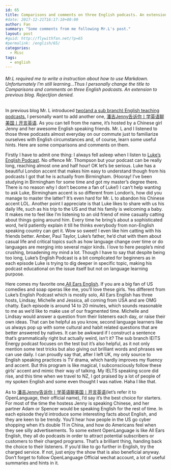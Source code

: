 ```yaml
---
id: 65
title: Comparisons and comments on three English podcasts. An extension to previous blog.
#date: 2017-12-21T16:17:10+00:00
author: Fan
summary: "Some comments from me following Mr.L's post."
layout: post
#guid: http://flywithfan.net/?p=65
#permalink: /english/65/
categories:
  - Misc
tags:
  - english
---
```

###### Mr.L required me to write a instruction about how to use Markdown. Unforturnately I&#8217;m still learning&#8230;Thus I personally change the title to _Comparisons and comments on three English podcasts. An extension to previous blog_. Rejectjion denied.

In previous blog Mr. L introduced [two(and a sub branch) English teaching podcasts.](http://flywithfan.net/?p=54 "two(and a sub branch) English teaching podcasts.") I personally want to add another one, [潘吉Jenny告诉你丨学英语聊美国丨开言英语](https://openlanguage.com/library/learn-english/9/culture-show/ "潘吉Jenny告诉你丨学英语聊美国丨开言英语"). As you can tell from the name, it&#8217;s hosted by a Chinese girl Jenny and her awesome English speaking friends. Mr. L and I listened to those three podcasts almost everyday on our commute just to familiarize ourselves with English circumstances and, of course, learn some useful hints. Here are some comparisons and comments on them.

Firstly I have to admit one thing: I always fell asleep when I listen to [Luke&#8217;s English Podcast](https://teacherluke.co.uk/ "Luke's English Podcast"). No offence Mr. Thompson but your podcast can be really long, reaching almost one and half hour! OK let&#8217;s be serious. Luke has a beautiful London accent that makes him easy to understand though from his podcasts I got that he is actually from Birmingham. (Hooray! I&#8217;ve been studying in Birmingham for some time and got my master&#8217;s degree there. There is no reason why I don&#8217;t become a fan of Luke!) I can&#8217;t help wanting to ask Luke, Birmingham accent is so different from London&#8217;s, how did you manage to master the latter? It&#8217;s even hard for Mr. L to abandon his Chinese accent LOL. Another point I appreciate is that Luke likes to share with us his daily life, such as his trip to the US and that his family is welcoming a baby. It makes me to feel like I&#8217;m listening to an old friend of mine casually catting about things going around him. Every time he bring&#8217;s about a sophisticated word, he&#8217;d patiently explain it till he thinks everybody from non-English speaking country can get it. Wow so sweet! I even like him catting with his friends better. Amber, Paul Taylor, Luke&#8217;s father, he&#8217;d chat with them about casual life and critical topics such as how language change over time or do languages are merging into several major kinds. I love to here people&#8217;s mind crushing, broadening my mind a lot. Though I have to say that despite being too long, Luke&#8217;s English Podcast is a bit complicated for beginners as in each episode Luke is trying to dig deeper in specific topic, making his podcast educational on the issue itself but not on language learning purpose.

Here comes my favorite one,[All Ears English](https://www.allearsenglish.com/ "All Ears English"). If you are a big fan of US comedies and soap operas like me, you&#8217;ll love these girls. Yes different from Luke&#8217;s English Podcast which is mostly solo, All Ears English has three hosts, Lindsay, Michelle and Jessica, all coming from USA and are OMG chatty. Each episode is around 14 to 20 minutes, which sounds reasonable to me as we&#8217;d like to make use of our fragmented time. Michelle and Lindsay would answer a question from their listeners each day, or raise their own ideas. That can be helpful as you know, second language learners like us always pop up with some cultural and habit related questions that are better answered by natives. It can be awkward if I construct a sentence that&#8217;s grammatically right but actually weird, isn&#8217;t it? The sub branch IEITS Energy podcast focuses on the test but it&#8217;s also helpful, as it not only mention some test tricks but also giving out brilliant words and phrases we can use daily. I can proudly say that, after I left UK, my only source to English speaking practices is TV drama, which hardly improves my fluency and accent. But this program is like magical, I subconsciously follow these girls&#8217; accent and mimic their way of talking. My IELTS speaking score did rise, and this time when we travel to NZ, I got praised by a lot of people of my spoken English and some even thought I was native. Haha I like that.

As to [潘吉Jenny告诉你丨学英语聊美国丨开言英语](https://openlanguage.com/library/learn-english/9/culture-show/ "潘吉Jenny告诉你丨学英语聊美国丨开言英语")(let&#8217;s refer it to OpenLanguage, their official name), I&#8217;d say it&#8217;s the best choice for starters. For most of the time the hostess Jenny is speaking Chinese, and her partner Adam or Spencer would be speaking English for the rest of time. In each episode they&#8217;d introduce some interesting facts about English, and they are keen to be trendy. You&#8217;ll hear how people in the US go cyber shopping when it&#8217;s double 11 in China, and how do Americans feel when they see silly advertisements. To some extent OpenLanguage is like All Ears English, they all do podcasts in order to attract potential subscribers or customers to their charged programs. That&#8217;s a brilliant thing, handing back the choice to their listeners. If you&#8217;d like to go further in English, try the charged service. If not, just enjoy the show that is also beneficial anyway. Don&#8217;t forget to follow OpenLanguage Official wechat account, a lot of useful summaries and hints in it.